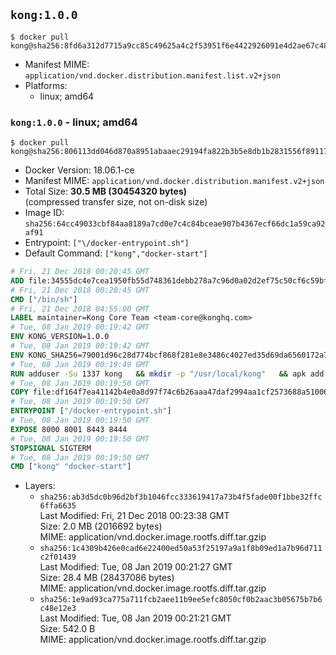 ## `kong:1.0.0`

```console
$ docker pull kong@sha256:8fd6a312d7715a9cc85c49625a4c2f53951f6e4422926091e4d2ae67c480b6d5
```

-	Manifest MIME: `application/vnd.docker.distribution.manifest.list.v2+json`
-	Platforms:
	-	linux; amd64

### `kong:1.0.0` - linux; amd64

```console
$ docker pull kong@sha256:806113dd046d870a8951abaaec29194fa822b3b5e8db1b2831556f8911762713
```

-	Docker Version: 18.06.1-ce
-	Manifest MIME: `application/vnd.docker.distribution.manifest.v2+json`
-	Total Size: **30.5 MB (30454320 bytes)**  
	(compressed transfer size, not on-disk size)
-	Image ID: `sha256:64cc49033cbf84aa8189a7cd0e7c4c84bceae907b4367ecf66dc1a59ca92af91`
-	Entrypoint: `["\/docker-entrypoint.sh"]`
-	Default Command: `["kong","docker-start"]`

```dockerfile
# Fri, 21 Dec 2018 00:20:45 GMT
ADD file:34555dc4e7cea1950fb55d748361debb278a7c96d0a02d2ef75c50cf6c59bfe7 in / 
# Fri, 21 Dec 2018 00:20:45 GMT
CMD ["/bin/sh"]
# Fri, 21 Dec 2018 04:55:00 GMT
LABEL maintainer=Kong Core Team <team-core@konghq.com>
# Tue, 08 Jan 2019 00:19:42 GMT
ENV KONG_VERSION=1.0.0
# Tue, 08 Jan 2019 00:19:42 GMT
ENV KONG_SHA256=79001d96c28d774bcf868f281e8e3486c4027ed35d69da6560172a742240b862
# Tue, 08 Jan 2019 00:19:49 GMT
RUN adduser -Su 1337 kong 	&& mkdir -p "/usr/local/kong" 	&& apk add --no-cache --virtual .build-deps wget tar ca-certificates 	&& apk add --no-cache libgcc openssl pcre perl tzdata curl libcap su-exec 	&& wget -O kong.tar.gz "https://bintray.com/kong/kong-community-edition-alpine-tar/download_file?file_path=kong-community-edition-$KONG_VERSION.apk.tar.gz" 	&& echo "$KONG_SHA256 *kong.tar.gz" | sha256sum -c - 	&& tar -xzf kong.tar.gz -C /tmp 	&& rm -f kong.tar.gz 	&& cp -R /tmp/usr / 	&& rm -rf /tmp/usr 	&& cp -R /tmp/etc / 	&& rm -rf /tmp/etc 	&& apk del .build-deps
# Tue, 08 Jan 2019 00:19:50 GMT
COPY file:df164f7ea41142b4e0a8d97f74c6b26aaa47daf2994aa1cf2573688a51006eee in /docker-entrypoint.sh 
# Tue, 08 Jan 2019 00:19:50 GMT
ENTRYPOINT ["/docker-entrypoint.sh"]
# Tue, 08 Jan 2019 00:19:50 GMT
EXPOSE 8000 8001 8443 8444
# Tue, 08 Jan 2019 00:19:50 GMT
STOPSIGNAL SIGTERM
# Tue, 08 Jan 2019 00:19:50 GMT
CMD ["kong" "docker-start"]
```

-	Layers:
	-	`sha256:ab3d5dc0b96d2bf3b1046fcc333619417a73b4f5fade00f1bbe32ffc6ffa6635`  
		Last Modified: Fri, 21 Dec 2018 00:23:38 GMT  
		Size: 2.0 MB (2016692 bytes)  
		MIME: application/vnd.docker.image.rootfs.diff.tar.gzip
	-	`sha256:1c4309b426e0cad6e22400ed50a53f25197a9a1f8b09ed1a7b96d711c2f01439`  
		Last Modified: Tue, 08 Jan 2019 00:21:27 GMT  
		Size: 28.4 MB (28437086 bytes)  
		MIME: application/vnd.docker.image.rootfs.diff.tar.gzip
	-	`sha256:1e9ad93ca775a711fcb2aee11b9ee5efc8050cf0b2aac3b05675b7b6c48e12e3`  
		Last Modified: Tue, 08 Jan 2019 00:21:21 GMT  
		Size: 542.0 B  
		MIME: application/vnd.docker.image.rootfs.diff.tar.gzip
